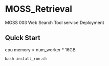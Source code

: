 # MOSS_Retrieval


MOSS 003 Web Search Tool service Deployment

## Quick Start

cpu memory > num_worker * 16GB

`bash install_run.sh`



